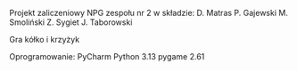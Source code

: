 Projekt zaliczeniowy NPG zespołu nr 2 w składzie:
D. Matras
P. Gajewski
M. Smoliński
Z. Sygiet
J. Taborowski

Gra kółko i krzyżyk

Oprogramowanie:
PyCharm
Python 3.13
pygame 2.61